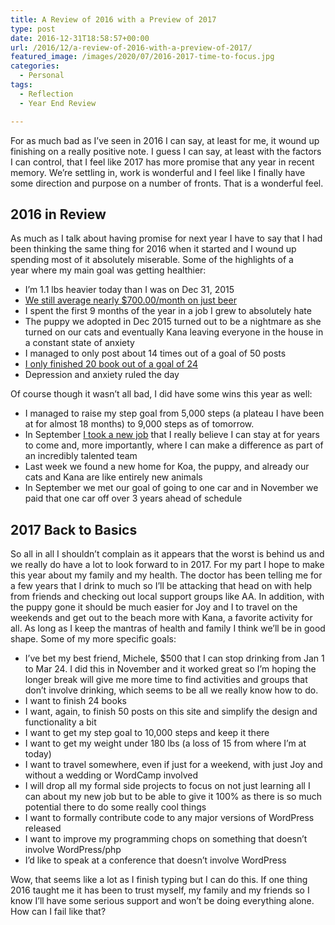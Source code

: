 ```yaml
---
title: A Review of 2016 with a Preview of 2017
type: post
date: 2016-12-31T18:58:57+00:00
url: /2016/12/a-review-of-2016-with-a-preview-of-2017/
featured_image: /images/2020/07/2016-2017-time-to-focus.jpg
categories:
  - Personal
tags:
  - Reflection
  - Year End Review

---
```

For as much bad as I’ve seen in 2016 I can say, at least for me, it wound up finishing on a really positive note. I guess I can say, at least with the factors I can control, that I feel like 2017 has more promise that any year in recent memory. We’re settling in, work is wonderful and I feel like I finally have some direction and purpose on a number of fronts. That is a wonderful feel.
## 2016 in Review

As much as I talk about having promise for next year I have to say that I had been thinking the same thing for 2016 when it started and I wound up spending most of it absolutely miserable. Some of the highlights of a year&nbsp;where my main goal was getting healthier:

<ul class="wp-block-list">
  <li>
    I’m 1.1 lbs heavier today than I was on Dec 31, 2015
  </li>
  <li>
    <a href="/2016/06/the-year-without-beer-my-progress-so-far/">We still average nearly $700.00/month on just beer</a>
  </li>
  <li>
    I spent the first 9 months of the year in a job I grew to absolutely hate
  </li>
  <li>
    The puppy we adopted in Dec 2015 turned out to be a nightmare as she turned on our cats and eventually Kana leaving everyone in the house in a constant state of anxiety
  </li>
  <li>
    I managed to only post about 14 times out of a goal of 50 posts
  </li>
  <li>
    <a href="https://www.goodreads.com/user/show/4157863-chris-wiegman">I only finished 20 book out of a goal of 24</a>
  </li>
  <li>
    Depression and anxiety ruled the day
  </li>
</ul>

Of course though it wasn’t all bad, I did have some wins this year as well:

<ul class="wp-block-list">
  <li>
    I managed to raise my step goal from 5,000 steps (a plateau I have been at for almost 18 months) to 9,000 steps as of tomorrow.
  </li>
  <li>
    In September <a href="/2016/10/onward-and-upward/">I took a new job</a> that I really believe I can stay at for years to come and, more importantly, where I can make a difference as part of an incredibly talented team
  </li>
  <li>
    Last week we found a new home for Koa, the puppy, and already our cats and Kana are like entirely new animals
  </li>
  <li>
    In September we met our goal of going to one car and in November we paid that one car off over 3 years ahead of schedule
  </li>
</ul>

## 2017 Back to Basics

So all in all I shouldn’t complain as it appears that the worst is behind us and we really do have a lot to look forward to in 2017. For my part I hope to make this year about my family and my health. The doctor has been telling me for a few years that I drink to much so I’ll be attacking that head on with help from friends and checking out local support groups like AA. In addition, with the puppy gone it should be much easier for Joy and I to travel on the weekends and get out to the beach more with Kana, a favorite activity for all. As long as I keep the mantras of health and family I think we’ll be in good shape. Some of my more specific goals:

<ul class="wp-block-list">
  <li>
    I’ve bet my best friend, Michele, $500 that I can stop drinking from Jan 1 to Mar 24. I did this in November and it worked great so I’m hoping the longer break will give me more time to find activities and groups that don’t involve drinking, which seems to be all we really know how to do.
  </li>
  <li>
    I want to finish 24 books
  </li>
  <li>
    I want, again, to finish 50 posts on this site and simplify the design and functionality a bit
  </li>
  <li>
    I want to get my step goal to 10,000 steps and keep it there
  </li>
  <li>
    I want to get my weight under 180 lbs (a loss of 15 from where I’m at today)
  </li>
  <li>
    I want to travel somewhere, even if just for a weekend, with just Joy and without a wedding or WordCamp involved
  </li>
  <li>
    I will drop all my formal side projects to focus on not just learning all I can about my new job but to be able to give it 100% as there is so much potential there to do some really cool things
  </li>
  <li>
    I want to formally contribute code to any major versions of WordPress released
  </li>
  <li>
    I want to improve my programming chops on something that doesn’t involve WordPress/php
  </li>
  <li>
    I’d like to speak at a conference that doesn’t involve WordPress
  </li>
</ul>

Wow, that seems like a lot as I finish typing but I can do this. If one thing 2016 taught me it has been to trust myself, my family and my friends so I know I’ll have some serious support and won’t be doing everything alone. How can I fail like that?